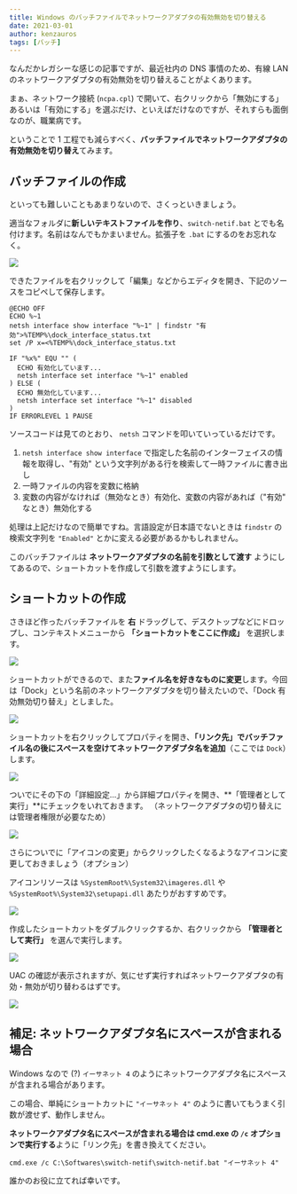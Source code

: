 ```yaml
---
title: Windows のバッチファイルでネットワークアダプタの有効無効を切り替える
date: 2021-03-01
author: kenzauros
tags: [バッチ]
---
```


なんだかレガシーな感じの記事ですが、最近社内の DNS 事情のため、有線 LAN のネットワークアダプタの有効無効を切り替えることがよくあります。

まぁ、ネットワーク接続 (`ncpa.cpl`) で開いて、右クリックから「無効にする」あるいは「有効にする」を選ぶだけ、といえばだけなのですが、それすらも面倒なのが、職業病です。

ということで 1 工程でも減らすべく、**バッチファイルでネットワークアダプタの有効無効を切り替え**てみます。

## バッチファイルの作成

といっても難しいこともあまりないので、さくっといきましょう。

適当なフォルダに**新しいテキストファイルを作り**、`switch-netif.bat` とでも名付けます。名前はなんでもかまいません。拡張子を `.bat` にするのをお忘れなく。

![](images/switch-network-adapter-enabled-in-windows-with-batch-file-1.png)

できたファイルを右クリックして「編集」などからエディタを開き、下記のソースをコピペして保存します。

```
@ECHO OFF
ECHO %~1
netsh interface show interface "%~1" | findstr "有効">%TEMP%\dock_interface_status.txt
set /P x=<%TEMP%\dock_interface_status.txt

IF "%x%" EQU "" (
  ECHO 有効化しています...
  netsh interface set interface "%~1" enabled
) ELSE (
  ECHO 無効化しています...
  netsh interface set interface "%~1" disabled
)
IF ERRORLEVEL 1 PAUSE
```

ソースコードは見てのとおり、 `netsh` コマンドを叩いていっているだけです。

1. `netsh interface show interface` で指定した名前のインターフェイスの情報を取得し、"有効" という文字列がある行を検索して一時ファイルに書き出し
2. 一時ファイルの内容を変数に格納
3. 変数の内容がなければ（無効なとき）有効化、変数の内容があれば（"有効" なとき）無効化する

処理は上記だけなので簡単ですね。言語設定が日本語でないときは `findstr` の検索文字列を `"Enabled"` とかに変える必要があるかもしれません。

このバッチファイルは **ネットワークアダプタの名前を引数として渡す** ようにしてあるので、ショートカットを作成して引数を渡すようにします。

## ショートカットの作成

さきほど作ったバッチファイルを **右** ドラッグして、デスクトップなどにドロップし、コンテキストメニューから **「ショートカットをここに作成」** を選択します。

![](images/switch-network-adapter-enabled-in-windows-with-batch-file-2.png)

ショートカットができるので、また**ファイル名を好きなものに変更**します。今回は「Dock」という名前のネットワークアダプタを切り替えたいので、「Dock 有効無効切り替え」としました。

![](images/switch-network-adapter-enabled-in-windows-with-batch-file-3.png)

ショートカットを右クリックしてプロパティを開き、**「リンク先」でバッチファイル名の後にスペースを空けてネットワークアダプタ名を追加**（ここでは `Dock`）します。

![](images/switch-network-adapter-enabled-in-windows-with-batch-file-4.png)

ついでにその下の「詳細設定...」から詳細プロパティを開き、**「管理者として実行」**にチェックをいれておきます。
（ネットワークアダプタの切り替えには管理者権限が必要なため）

![](images/switch-network-adapter-enabled-in-windows-with-batch-file-5.png)

さらについでに「アイコンの変更」からクリックしたくなるようなアイコンに変更しておきましょう（オプション）

アイコンリソースは `%SystemRoot%\System32\imageres.dll` や `%SystemRoot%\System32\setupapi.dll` あたりがおすすめです。

![](images/switch-network-adapter-enabled-in-windows-with-batch-file-6.png)

作成したショートカットをダブルクリックするか、右クリックから **「管理者として実行」** を選んで実行します。

![](images/switch-network-adapter-enabled-in-windows-with-batch-file-7.png)

UAC の確認が表示されますが、気にせず実行すればネットワークアダプタの有効・無効が切り替わるはずです。

![](images/switch-network-adapter-enabled-in-windows-with-batch-file-8.png)

## 補足: ネットワークアダプタ名にスペースが含まれる場合

Windows なので (?) `イーサネット 4` のようにネットワークアダプタ名にスペースが含まれる場合があります。

この場合、単純にショートカットに `"イーサネット 4"` のように書いてもうまく引数が渡せず、動作しません。

**ネットワークアダプタ名にスペースが含まれる場合は cmd.exe の `/c` オプションで実行する**ように「リンク先」を書き換えてください。

```
cmd.exe /c C:\Softwares\switch-netif\switch-netif.bat "イーサネット 4"
```

誰かのお役に立てれば幸いです。

